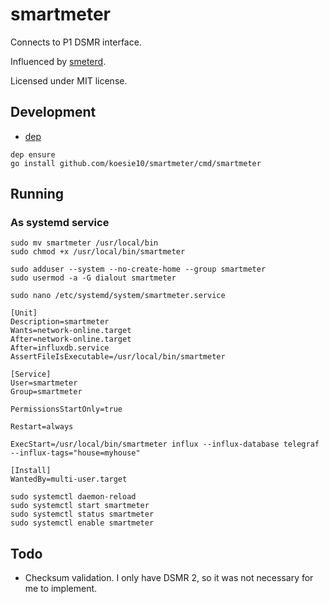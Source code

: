 # smartmeter

Connects to P1 DSMR interface.

Influenced by [smeterd](https://github.com/nrocco/smeterd).

Licensed under MIT license.

## Development

* [dep](https://github.com/golang/dep)

```
dep ensure
go install github.com/koesie10/smartmeter/cmd/smartmeter
```

## Running

### As systemd service

```
sudo mv smartmeter /usr/local/bin
sudo chmod +x /usr/local/bin/smartmeter

sudo adduser --system --no-create-home --group smartmeter
sudo usermod -a -G dialout smartmeter

sudo nano /etc/systemd/system/smartmeter.service
```

```
[Unit]
Description=smartmeter
Wants=network-online.target
After=network-online.target
After=influxdb.service
AssertFileIsExecutable=/usr/local/bin/smartmeter

[Service]
User=smartmeter
Group=smartmeter

PermissionsStartOnly=true

Restart=always

ExecStart=/usr/local/bin/smartmeter influx --influx-database telegraf --influx-tags="house=myhouse"

[Install]
WantedBy=multi-user.target
```

```
sudo systemctl daemon-reload
sudo systemctl start smartmeter
sudo systemctl status smartmeter
sudo systemctl enable smartmeter
```

## Todo

- Checksum validation. I only have DSMR 2, so it was not necessary for me to implement.
